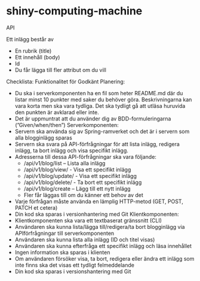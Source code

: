 # shiny-computing-machine
API


Ett inlägg består av
- En rubrik (title)
- Ett innehåll (body)
- Id
- Du får lägga till fler attribut om du vill


Checklista: Funktionalitet för Godkänt
Planering:
- Du ska i serverkomponenten ha en fil som heter README.md där du
listar minst 10 punkter med saker du behöver göra. Beskrivningarna
kan vara korta men ska vara tydliga. Det ska tydligt gå att utläsa
huruvida den punkten är avklarad eller inte.
- Det är uppmuntrat att du använder dig av BDD-formuleringarna
(”Given/when/then”)
Serverkomponenten:
- Servern ska använda sig av Spring-ramverket och det är i servern som alla
blogginlägg sparas
- Servern ska svara på API-förfrågningar för att lista inlägg, redigera inlägg, ta bort
inlägg och visa specifikt inlägg.
- Adresserna till dessa API-förfrågningar ska vara följande:
  - /api/v1/blog/list – Lista alla inlägg
  - /api/v1/blog/view/<id> - Visa ett specifikt inlägg
  - /api/v1/blog/update/<id> - Visa ett specifikt inlägg
  - /api/v1/blog/delete/<id> - Ta bort ett specifikt inlägg
  - /api/v1/blog/create – Lägg till ett nytt inlägg
  - Fler får läggas till om du känner ett behov av det
- Varje förfrågan måste använda en lämplig HTTP-metod (GET, POST, PATCH et
cetera)
- Din kod ska sparas i versionhantering med Git
Klientkomponenten:
- Klientkomponenten ska vara ett textbaserat gränssnitt (CLI)
- Användaren ska kunna lista/lägga till/redigera/ta bort blogginlägg via APIförfrågningar till serverkomponenten
- Användaren ska kunna lista alla inlägg (ID och titel visas)
- Användaren ska kunna efterfråga ett specifikt inlägg och läsa innehållet
- Ingen information ska sparas i klienten
- Om användaren försöker visa, ta bort, redigera eller ändra ett inlägg som inte
finns ska det visas ett tydligt felmeddelande
- Din kod ska sparas i versionshantering med Git
